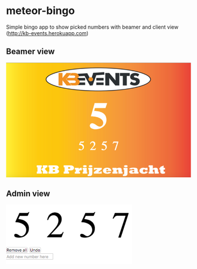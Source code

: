 # meteor-bingo
Simple bingo app to show picked numbers with beamer and client view (http://kb-events.herokuapp.com)

## Beamer view

![Beamer view](assets/beamer_example.png)

## Admin view

![Admin view](assets/admin_example.png)
